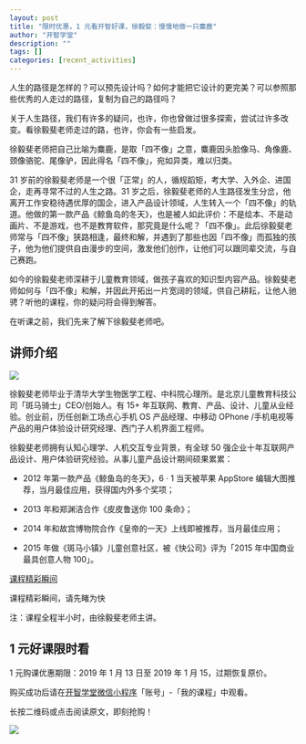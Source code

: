```yaml
---
layout: post
title: "限时优惠，1 元看开智好课，徐毅斐：慢慢地做一只麋鹿"
author: "开智学堂"
description: ""
tags: []
categories: [recent_activities]
---
```


人生的路径是怎样的？可以预先设计吗？如何才能把它设计的更完美？可以参照那些优秀的人走过的路径，复制为自己的路径吗？

关于人生路径，我们有许多的疑问，也许，你也曾做过很多探索，尝试过许多改变。看徐毅斐老师走过的路，也许，你会有一些启发。

徐毅斐老师把自己比喻为麋鹿，是取「四不像」之意，麋鹿因头脸像马、角像鹿、颈像骆驼、尾像驴，因此得名「四不像」，宛如异类，难以归类。

31 岁前的徐毅斐老师是一个很「正常」的人，循规蹈矩，考大学、入外企、进国企，走再寻常不过的人生之路。31 岁之后，徐毅斐老师的人生路径发生分岔，他离开工作安稳待遇优厚的国企，进入产品设计领域，人生转入一个「四不像」的轨道。他做的第一款产品《鲸鱼岛的冬天》，也是被人如此评价：不是绘本、不是动画片、不是游戏，也不是教育软件，那究竟是什么呢？「四不像」。此后徐毅斐老师常与「四不像」狭路相逢，最终和解，并遇到了那些也因「四不像」而孤独的孩子，他为他们提供自由漫步的空间，激发他们创作，让他们可以跟同辈交流，与自己赛跑。

如今的徐毅斐老师深耕于儿童教育领域，做孩子喜欢的知识型内容产品。徐毅斐老师如何与「四不像」和解，并因此开拓出一片宽阔的领域，供自己耕耘，让他人驰骋？听他的课程，你的疑问将会得到解答。

在听课之前，我们先来了解下徐毅斐老师吧。

## 讲师介绍

![](https://ws2.sinaimg.cn/large/006tNc79gy1fz9jc4laklj30xc0got9c.jpg)

徐毅斐老师毕业于清华大学生物医学工程、中科院心理所。是北京儿童教育科技公司「斑马骑士」CEO/创始人。有 15+ 年互联网、教育、产品、设计、儿童从业经验。创业前，历任创新工场点心手机 OS 产品经理、中移动 OPhone /手机电视等产品的用户体验设计研究经理、西门子人机界面工程师。

徐毅斐老师拥有认知心理学、人机交互专业背景，有全球 50 强企业十年互联网产品设计、用户体验研究经验。从事儿童产品设计期间硕果累累：

- 2012 年第一款产品《鲸鱼岛的冬天》，6 · 1 当天被苹果 AppStore 编辑大图推荐，当月最佳应用，获得国内外多个奖项；

- 2013 年和郑渊洁合作《皮皮鲁送你 100 条命》；

- 2014 年和故宫博物院合作《皇帝的一天》上线即被推荐，当月最佳应用；

- 2015 年做《斑马小镇》儿童创意社区，被《快公司》评为「2015 年中国商业最具创意人物 100」。

[课程精彩瞬间](https://v.qq.com/txp/iframe/player.html?origin=https%3A%2F%2Fmp.weixin.qq.com&vid=v08263x05rk&autoplay=false&full=true&show1080p=false&isDebugIframe=false)

课程精彩瞬间，请先睹为快

注：课程全程半小时，由徐毅斐老师主讲。

## 1 元好课限时看

1 元购课优惠期限：2019 年 1 月 13 日至 2019 年 1 月 15，过期恢复原价。

购买成功后请在[开智学堂微信小程序](https://mp.weixin.qq.com/s/XYTDwXQsZtMa5YVnsJc-zg)「账号」-「我的课程」中观看。

长按二维码或点击阅读原文，即刻抢购！

![](https://ws4.sinaimg.cn/large/006tNc79gy1fz9je45n3uj30p00dw0v5.jpg)
